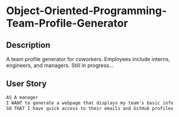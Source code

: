 # Object-Oriented-Programming-Team-Profile-Generator

## Description
A team profile generator for coworkers.
Employees include interns, engineers, and managers.
Still in progress...

## User Story

```md
AS A manager
I WANT to generate a webpage that displays my team's basic info
SO THAT I have quick access to their emails and GitHub profiles
```
